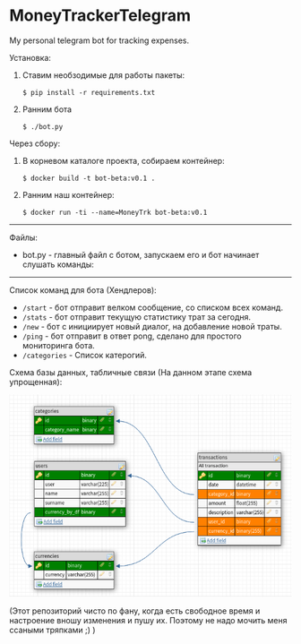 # MoneyTrackerTelegram
My personal telegram bot for tracking expenses. 

Установка:
1) Ставим необзодимые для работы пакеты:
    ```
    $ pip install -r requirements.txt
    ```

2) Ранним бота
    ```
    $ ./bot.py
    ```

Через сбору:

1) В корневом каталоге проекта, собираем контейнер:
    ```
    $ docker build -t bot-beta:v0.1 .
    ```

2) Ранним наш контейнер:
    ```
    $ docker run -ti --name=MoneyTrk bot-beta:v0.1
    ```
***
Файлы:
 - bot.py - главный файл с ботом, запускаем его и бот начинает слушать команды:

***

Список команд для бота (Хендлеров):
 - `/start` - бот отправит велком сообщение, со списком всех команд.
 - `/stats` - бот отправит текущую статистику трат за сегодня.
 - `/new` - бот с инициирует новый диалог, на добавление новой траты.
 - `/ping` - бот отправит в ответ pong, сделано для простого мониторинга бота. 
 - `/categories` - Список катерогий. 

Схема базы данных, табличные связи (На данном этапе схема упрощенная):

![database-schemes](schemes-pic.png)

(Этот репозиторий чисто по фану, когда есть свободное время и настроение вношу изменения и пушу их. Поэтому не надо мочить меня ссаными тряпками ;) )